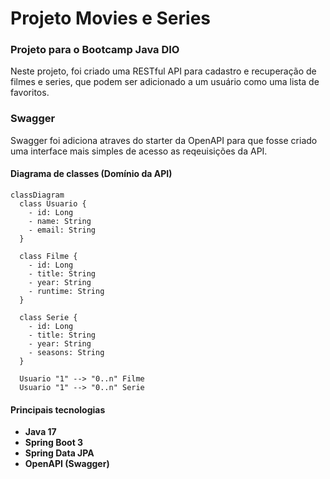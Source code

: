 
# Projeto Movies e Series

### **Projeto para o Bootcamp Java DIO**

Neste projeto, foi criado uma RESTful API para cadastro e recuperação de filmes e series, que podem ser adicionado a um usuário como uma lista de favoritos.


### **Swagger**

Swagger foi adiciona atraves do starter da OpenAPI para que fosse criado uma interface mais simples de acesso as reqeuisições da API.

#### **Diagrama de classes (Domínio da API)**

```mermaid
classDiagram
  class Usuario {
    - id: Long
    - name: String
    - email: String
  }

  class Filme {
    - id: Long
    - title: String
    - year: String
    - runtime: String
  }

  class Serie {
    - id: Long
    - title: String
    - year: String
    - seasons: String
  }

  Usuario "1" --> "0..n" Filme
  Usuario "1" --> "0..n" Serie

```

#### **Principais tecnologias**

 - **Java 17**
 - **Spring Boot 3**
 - **Spring Data JPA**
 - **OpenAPI (Swagger)**

